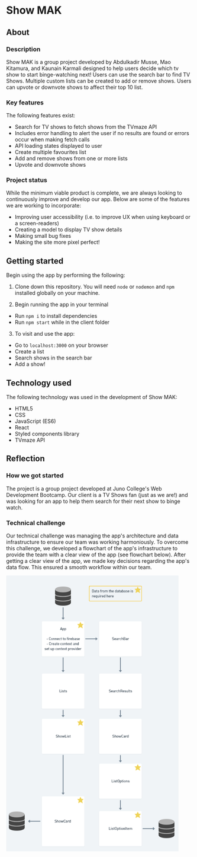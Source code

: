 # Show MAK

## About

### Description

Show MAK is a group project developed by Abdulkadir Musse, Mao Kitamura, and Kaunain Karmali designed to help users decide which tv show to start binge-watching next! Users can use the search bar to find TV Shows. Multiple custom lists can be created to add or remove shows. Users can upvote or downvote shows to affect their top 10 list.

### Key features

The following features exist:
* Search for TV shows to fetch shows from the TVmaze API
* Includes error handling to alert the user if no results are found or errors occur when making fetch calls
* API loading states displayed to user 
* Create multiple favourites list
* Add and remove shows from one or more lists
* Upvote and downvote shows 

### Project status

While the minimum viable product is complete, we are always looking to continuously improve and develop our app. Below are some of the features we are working to incorporate: 
* Improving user accessibility (i.e. to improve UX when using keyboard or a screen-readers)
* Creating a model to display TV show details
* Making small bug fixes 
* Making the site more pixel perfect!

## Getting started

Begin using the app by performing the following:

1. Clone down this repository. You will need `node` or `nodemon` and `npm` installed globally on your machine.

2. Begin running the app in your terminal
  * Run `npm i` to install dependencies
  * Run `npm start` while in the client folder

3. To visit and use the app:
  * Go to `localhost:3000` on your browser
  * Create a list
  * Search shows in the search bar
  * Add a show!

## Technology used

The following technology was used in the development of Show MAK:
* HTML5
* CSS
* JavaScript (ES6)
* React
* Styled components library
* TVmaze API

## Reflection

### How we got started

The project is a group project developed at Juno College's Web Development Bootcamp. Our client is a TV Shows fan (just as we are!) and was looking for an app to help them search for their next show to binge watch.

### Technical challenge

Our technical challenge was managing the app's architecture and data infrastructure to ensure our team was working harmoniously. To overcome this challenge, we developed a flowchart of the app's infrastructure to provide the team with a clear view of the app (see flowchart below). After getting a clear view of the app, we made key decisions regarding the app's data flow. This ensured a smooth workflow within our team.

![Show MAK data architecture flowchart](https://github.com/proj-four/project-four/blob/main/src/assets/projectArchitectureFlowchart.png)

